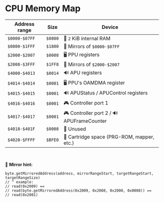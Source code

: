 # CPU Memory Map

| Address range | Size    | Device                                     |
| ------------- | ------- | ------------------------------------------ |
| `$0000-$07FF` | `$0800` | 🐏 `2` KiB internal RAM                    |
| `$0800-$1FFF` | `$1800` | 🚽 Mirrors of `$0000-$07FF`                |
| `$2000-$2007` | `$0008` | 🖥️ PPU registers                           |
| `$2008-$3FFF` | `$1FF8` | 🚽 Mirrors of `$2000-$2007`                |
| `$4000-$4013` | `$0014` | 🔊 APU registers                           |
| `$4014-$4014` | `$0001` | 🖥️ PPU's OAMDMA register                   |
| `$4015-$4015` | `$0001` | 🔊 APUStatus / APUControl registers        |
| `$4016-$4016` | `$0001` | 🎮 Controller port 1                       |
| `$4017-$4017` | `$0001` | 🎮 Controller port 2 / 🔊 APUFrameCounter  |
| `$4018-$401F` | `$0008` | 🧸 Unused                                  |
| `$4020-$FFFF` | `$BFE0` | 💾 Cartridge space (PRG-ROM, mapper, etc.) |

<br/>

🚽 **Mirror hint:**

```
byte.getMirroredAddress(address, mirrorRangeStart, targetRangeStart, targetRangeSize)
// ^ example:
// read(0x2009) ==
// read(byte.getMirroredAddress(0x2009, 0x2008, 0x2000, 0x0008)) ==
// read(0x2001)
```
